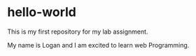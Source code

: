 # hello-world
This is my first repository for my lab assignment.

My name is Logan and I am excited to learn web Programming.
